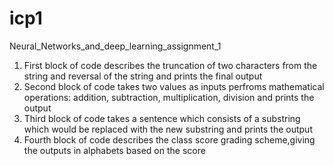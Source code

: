 # icp1
Neural_Networks_and_deep_learning_assignment_1
1) First block of code describes the truncation of two characters from the string and reversal of the string and prints the final output
2) Second block of code takes two values as inputs perfroms mathematical operations: addition, subtraction, multiplication, division and prints the output
3) Third block of code takes a sentence which consists of a substring which would be replaced with the new substring and prints the output
4) Fourth block of code describes the class score grading scheme,giving the outputs in alphabets based on the score
